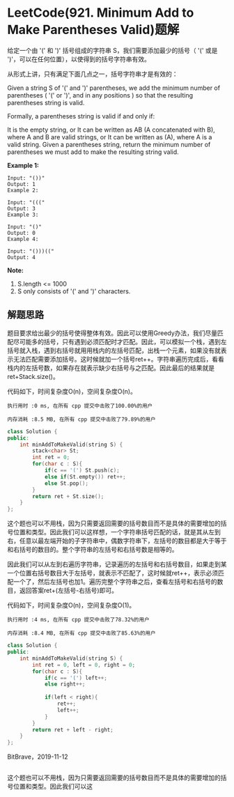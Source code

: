 # LeetCode(921. Minimum Add to Make Parentheses Valid)题解

给定一个由 '(' 和 ')' 括号组成的字符串 S，我们需要添加最少的括号（ '(' 或是 ')'，可以在任何位置），以使得到的括号字符串有效。

从形式上讲，只有满足下面几点之一，括号字符串才是有效的：

Given a string S of '(' and ')' parentheses, we add the minimum number of parentheses ( '(' or ')', and in any positions ) so that the resulting parentheses string is valid.

Formally, a parentheses string is valid if and only if:

It is the empty string, or
It can be written as AB (A concatenated with B), where A and B are valid strings, or
It can be written as (A), where A is a valid string.
Given a parentheses string, return the minimum number of parentheses we must add to make the resulting string valid.

 

**Example 1:**

```
Input: "())"
Output: 1
Example 2:
```

```
Input: "((("
Output: 3
Example 3:
```

```
Input: "()"
Output: 0
Example 4:
```

```
Input: "()))(("
Output: 4
```

**Note:**

1. S.length <= 1000
2. S only consists of '(' and ')' characters.

## 解题思路

题目要求给出最少的括号使得整体有效。因此可以使用Greedy办法，我们尽量匹配尽可能多的括号，只有遇到必须匹配时才匹配。因此，可以模拟一个栈，遇到左括号就入栈，遇到右括号就用用栈内的左括号匹配，出栈一个元素，如果没有就表示无法匹配需要添加括号。这时候就加一个括号ret++。字符串遍历完成后，看看栈内的左括号数，如果存在就表示缺少右括号与之匹配。因此最后的结果就是ret+Stack.size()。

代码如下，时间复杂度O(n)，空间复杂度O(n)。

`执行用时 :0 ms, 在所有 cpp 提交中击败了100.00%的用户`

`内存消耗 :8.5 MB, 在所有 cpp 提交中击败了79.89%的用户`

```c++
class Solution {
public:
    int minAddToMakeValid(string S) {
        stack<char> St;
        int ret = 0;
        for(char c : S){
            if(c == '(') St.push(c);
            else if(St.empty()) ret++;
            else St.pop();
        }
        return ret + St.size();
    }
};
```

这个题也可以不用栈，因为只需要返回需要的括号数目而不是具体的需要增加的括号位置和类型。因此我们可以这样想，一个字符串括号匹配的话，就是其从左到右，任意以最左端开始的子字符串中，偶数字符串下，左括号的数目都是大于等于和右括号的数目的。整个字符串的左括号和右括号数是相等的。

因此我们可以从左到右遍历字符串，记录遍历的左括号和右括号数目，如果走到某一个位置右括号数目大于左括号，就表示不匹配了，这时候就ret++，表示必须匹配一个了，然后左括号也加1。遍历完整个字符串之后，查看左括号和右括号的数目，返回答案ret+(左括号-右括号)即可。

代码如下，时间复杂度O(n)，空间复杂度O(1)。

`执行用时 :4 ms, 在所有 cpp 提交中击败了78.32%的用户`

`内存消耗 :8.4 MB, 在所有 cpp 提交中击败了85.63%的用户`

```C++
class Solution {
public:
    int minAddToMakeValid(string S) {
        int ret = 0, left = 0, right = 0;
        for(char c : S){
            if(c == '(') left++;
            else right++;
            
            if(left < right){
                ret++;
                left++;
            }
        }
        return ret + left - right;
    }
};
```

BitBrave，2019-11-12

```c++

```

这个题也可以不用栈，因为只需要返回需要的括号数目而不是具体的需要增加的括号位置和类型。因此我们可以这